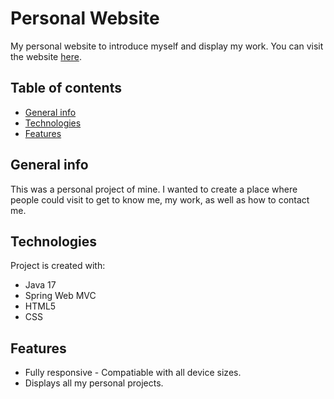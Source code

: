 # Personal Website

My personal website to introduce myself and display my work. You can visit the website [here](https://benzhou.dev/).

## Table of contents
* [General info](#general-info)
* [Technologies](#technologies)
* [Features](#features)

## General info
This was a personal project of mine. I wanted to create a place where people could visit to get to know me, my work, as well as how to contact me.

## Technologies
Project is created with:
* Java 17
* Spring Web MVC
* HTML5
* CSS
	
 ## Features
- Fully responsive - Compatiable with all device sizes.
- Displays all my personal projects.
 
